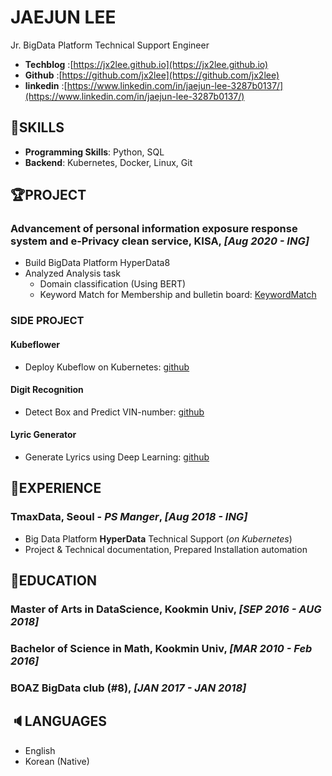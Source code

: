 # JAEJUN LEE

Jr. BigData Platform Technical Support Engineer  

- **Techblog**  :[https://jx2lee.github.io](https://jx2lee.github.io)
- **Github**    :[https://github.com/jx2lee](https://github.com/jx2lee)
- **linkedin**  :[https://www.linkedin.com/in/jaejun-lee-3287b0137/](https://www.linkedin.com/in/jaejun-lee-3287b0137/)  

## 🍳SKILLS

* **Programming Skills**: Python, SQL
* **Backend**: Kubernetes, Docker, Linux, Git

## 🏆PROJECT

### Advancement of personal information exposure response system and e-Privacy clean service, KISA, *[Aug 2020 - ING]*

* Build BigData Platform HyperData8
* Analyzed Analysis task
   * Domain classification (Using BERT)
   * Keyword Match for Membership and bulletin board: [KeywordMatch](https://github.com/jx2lee/KeywordMatch)

### SIDE PROJECT

#### Kubeflower

* Deploy Kubeflow on Kubernetes: [github](https://github.com/jx2lee/Kubeflower)

#### Digit Recognition

* Detect Box and Predict VIN-number: [github](https://github.com/jx2lee/digit-recognition)

#### Lyric Generator

* Generate Lyrics using Deep Learning: [github](https://github.com/jx2lee/lyric-generator)

## 💼EXPERIENCE

### TmaxData, Seoul - *PS Manger*, *[Aug 2018 - ING]*

* Big Data Platform **HyperData** Technical Support (*on Kubernetes*)
* Project & Technical documentation, Prepared Installation automation

## 📖EDUCATION

### **Master of Arts in DataScience, Kookmin Univ**, *[SEP 2016 - AUG 2018]*

### **Bachelor of Science in Math, Kookmin Univ**, *[MAR 2010 - Feb 2016]*

### **BOAZ BigData club (#8)**, *[JAN 2017 - JAN 2018]*



## 🔈LANGUAGES

* English
* Korean (Native)
